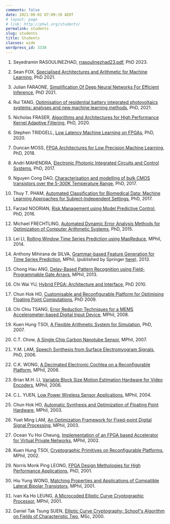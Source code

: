 ```yaml
---
comments: false
date: 2021-08-01 07:09:19 AEDT
# layout: page
# link: http://phwl.org/students/
permalink: students
slug: students
title: Students
classes: wide
wordpress_id: 3338
---
```



  1. Seyedramin RASOULINEZHAD, [rrasoulinezhad23.pdf](/assets/images/2023/07/rrasoulinezhad23.pdf), PhD 2023.

  1. Sean FOX, [Specialised Architectures and Arithmetic for Machine Learning](/assets/images/2021/10/sfox21.pdf), PhD 2021.

  1. Julian FARAONE, [Simplification Of Deep Neural Networks
For Efficient Inference](/assets/images/2021/02/jfaraone21.pdf), PhD 2021.

  1. Rui TANG, [Optimisation of residential battery integrated photovoltaics systems: analyses and new machine learning methods](/assets/images/2021/08/rtang21.pdf), PhD, 2021.

  1. Nicholas FRASER, [Algorithms and Architectures for High
Performance Kernel Adaptive Filtering](/assets/images/2020/09/nfraser20.pdf), PhD, 2020.

 	
  1. Stephen TRIDGELL, [Low Latency Machine Learning on FPGAs](/assets/images/2019/12/stridgell19.pdf), PhD, 2020.

 	
  1. Duncan MOSS, [FPGA Architectures for Low Precision Machine Learning](/assets/images/2018/01/moss18.pdf), PhD, 2018.

 	
  1. Andri MAHENDRA, [Electronic Photonic Integrated Circuits and Control Systems](/assets/images/2017/10//mahendra17.pdf), PhD, 2017.

 	
  1. Nguyen Cong DAO, [Characterisation and modelling of bulk CMOS transistors over the 5-300K Temperature Range](/assets/images/2017/10//dao17.pdf), PhD, 2017.

 	
  1. Thuy T. PHAM, [Automated Classification for Biomedical Data: Machine Learning Approaches for Subject-Independent Settings](/assets/images/2017/10//pham17.pdf), PhD, 2017.

 	
  1. Farzad NOORIAN, [Risk Management using Model Predictive Control](/assets/images/2017/10//noorian16.pdf), PhD, 2016.

 	
  1. Michael FRECHTLING, [Automated Dynamic Error Analysis Methods for Optimization of Computer Arithmetic Systems](/assets/images/2017/10//frechtling15.pdf), PhD, 2015.

 	
  1. Lei LI, [Rolling Window Time Series Prediction using MapReduce](/assets/images/2017/10//lli14.pdf), MPhil, 2014.

 	
  1. Anthony Mihirana de SILVA, [Grammar-based Feature Generation for Time Series Prediction](/assets/images/2017/10//adesilva13.pdf), MPhil, (published by Springer [here](http://link.springer.com/book/10.1007%2F978-981-287-411-5)), 2013.

 	
  1. Chong Hau ANG, [Delay-Based Pattern Recognition using Field-Programmable Gate Arrays](/assets/images/2017/10//chang12.pdf), MPhil, 2013.

 	
  1. Chi Wai YU, [Hybrid FPGA: Architecture and Interface](/assets/images/2017/10//cwyu10.pdf), PhD 2010.

 	
  1. Chun Hok HO, [Customisable and Reconfigurable Platform for Optimising Floating Point Computations](/assets/images/2017/10//chho09.pdf), PhD 2009.

 	
  1. Chi Chiu TSANG, [Error Reduction Techniques for a MEMS Accelerometer-based Digital Input Device](/assets/images/2017/10//cctsang08.pdf), MPhil, 2008.

 	
  1. Kuen Hung TSOI, [A Flexible Arithmetic System for Simulation](/assets/images/2017/10//khtsoi07.pdf), PhD, 2007.

 	
  1. C.T. Chow, [A Single Chip Carbon Nanotube Sensor](/assets/images/2017/10//ctchow07.pdf), MPhil, 2007.

 	
  1. Y.M. LAM, [Speech Synthesis from Surface Electromyogram Signals](/assets/images/2017/10//ymlam06.pdf), PhD, 2006.

 	
  1. C.K. WONG, [A Decimated Electronic Cochlea on a Reconfigurable Platform](/assets/images/2017/10//ckwong06.pdf), MPhil, 2006.

 	
  1. Brian M.H. LI, [Variable Block Size Motion Estimation Hardware for Video Encoders](/assets/images/2017/10//mhli06.pdf), MPhil, 2006.

 	
  1. C.L. YUEN, [Low Power Wireless Sensor Applications](/assets/images/2017/10//clyuen04.pdf), MPhil, 2004.

 	
  1. Chun Hok HO, [Automatic Synthesis and Optimization of Floating Point Hardware](/assets/images/2017/10//chho03.pdf), MPhil, 2003.

 	
  1. Yuet Ming LAM, [An Optimization Framework for Fixed-point Digital Signal Processing](/assets/images/2017/10//ymlam03.pdf), MPhil, 2003.

 	
  1. Ocean Yu Hoi Cheung, [Implementation of an FPGA based Accelerator for Virtual Private Networks](/assets/images/2017/10//yhcheung02.pdf), MPhil, 2002.

 	
  1. Kuen Hung TSOI, [Cryptographic Primitives on Reconfigurable Platforms](/assets/images/2017/10//khtsoi02.pdf), MPhil, 2002.

 	
  1. Norris Monk Ping LEONG, [FPGA Design Methologies for High Performance Applications](/assets/images/2017/10//mpleong01.pdf), PhD, 2001.

 	
  1. Hiu Yung WONG, [Matching Properties and Applications of Compatible Lateral Bipolar Transistors](/assets/images/2017/10//hywong01.pdf), MPhil, 2001.

 	
  1. Ivan Ka Ho LEUNG, [A Microcoded Elliptic Curve Cryptographic Processor](/assets/images/2017/10//khleung01.pdf), MPhil, 2001.

 	
  1. Daniel Tak Tsung SUEN, [Elliptic Curve Cryptography: Schoof's Algorithm on Fields of Characteristic Two](/assets/images/2017/10//ttdsuen00.pdf), MSc, 2000.


